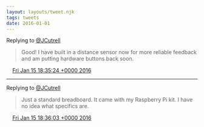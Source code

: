 ```yaml
---
layout: layouts/tweet.njk
tags: tweets
date: 2016-01-01
---
```


Replying to [@JCutrell](https://twitter.com/JCutrell/status/687308128673787904)

> Good\! I have built in a distance sensor now for more reliable feedback and am putting hardware buttons back soon\.

<img src="/img/tweet-media/tweet.ico" width="12" /> [Fri Jan 15 18:35:24 +0000 2016](https://twitter.com/timwasson/status/688066972194451456)

----

Replying to [@JCutrell](https://twitter.com/JCutrell/status/687308128673787904)

> Just a standard breadboard\. It came with my Raspberry Pi kit\. I have no idea what specifics are\.

<img src="/img/tweet-media/tweet.ico" width="12" /> [Fri Jan 15 18:36:03 +0000 2016](https://twitter.com/timwasson/status/688067135407439872)